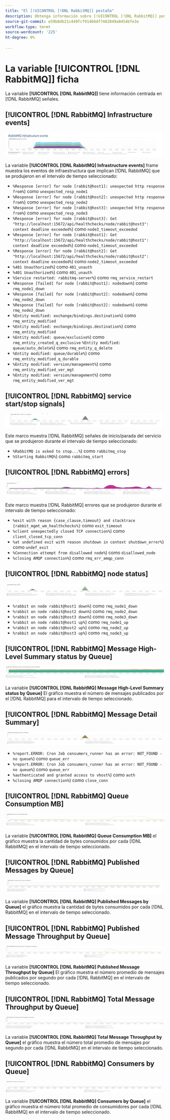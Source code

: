 ```yaml
---
title: "El [!UICONTROL [!DNL RabbitMQ]] pestaña"
description: Obtenga información sobre [!UICONTROL [!DNL RabbitMQ]] pestaña de [!DNL Observation for Adobe Commerce].
source-git-commit: e59b8db21c449fcf91466df7482849a0454bfe3e
workflow-type: tm+mt
source-wordcount: '225'
ht-degree: 0%

---
```


# La variable [!UICONTROL [!DNL RabbitMQ]] ficha

La variable **[!UICONTROL [!DNL RabbitMQ]]** tiene información centrada en [!DNL RabbitMQ] señales.

## [!UICONTROL [!DNL RabbitMQ] Infrastructure events]

![[!DNL RabbitMQ] Eventos de infraestructura](../../assets/tools/observation-for-adobe-commerce/rabbitmq-tab-1.jpeg)

La variable **[!UICONTROL [!DNL RabbitMQ] Infrastructure events]** frame muestra los eventos de infraestructura que implican [!DNL RabbitMQ] que se produjeron en el intervalo de tiempo seleccionado:

* `%Response [error] for node [rabbit@host1]: unexpected http response from%`) como `unexpected_resp_node1`
* `%Response [error] for node [rabbit@host2]: unexpected http response from%`) como `unexpected_resp_node2`
* `%Response [error] for node [rabbit@host3]: unexpected http response from%`) como `unexpected_resp_node3`
* `%Response [error] for node [rabbit@host3]: Get "http://localhost:15672/api/healthchecks/node/rabbit@host3": context deadline exceeded%`) como `node3_timeout_exceeded`
* `%Response [error] for node [rabbit@host1]: Get "http://localhost:15672/api/healthchecks/node/rabbit@host1": context deadline exceeded%`) como `node1_timeout_exceeded`
* `%Response [error] for node [rabbit@host2]: Get "http://localhost:15672/api/healthchecks/node/rabbit@host2": context deadline exceeded%`) como `node2_timeout_exceeded`
* `%401 Unauthorized%`) como `401_unauth`
* `%401 Unauthorized%`) como `401_unauth`
* `%Service restarted: rabbitmq-server%`) como `rmq_service_restart`
* `%Response [failed] for node [rabbit@host1]: nodedown%`) como `rmq_node1_down`
* `%Response [failed] for node [rabbit@host2]: nodedown%`) como `rmq_node2_down`
* `%Response [failed] for node [rabbit@host2]: nodedown%`) como `rmq_node2_down`
* `%Entity modified: exchange/bindings.destination%`) como `rmq_entity_modified`
* `%Entity modified: exchange/bindings.destination%`) como `rmq_entity_modified`
* `%Entity modified: queue/exclusive%`) como `rmq_entity_created_q_exclusive` `%Entity modified: queue/auto_delete%`) como `rmq_entity_q_delete`
* `%Entity modified: queue/durable%`) como `rmq_entity_modified_q_durable`
* `%Entity modified: version/management%`) como `rmq_entity_modified_ver_mgt`
* `%Entity modified: version/management%`) como `rmq_entity_modified_ver_mgt`

## [!UICONTROL [!DNL RabbitMQ] service start/stop signals]

![[!DNL RabbitMQ] señales de inicio/parada del servicio](../../assets/tools/observation-for-adobe-commerce/rabbitmq-tab-2.jpeg)

Este marco muestra [!DNL RabbitMQ] señales de inicio/parada del servicio que se produjeron durante el intervalo de tiempo seleccionado:

* `%RabbitMQ is asked to stop...%`) como `rabbitmq_stop`
* `%Starting RabbitMQ%`) como `rabbitmq_start`

## [!UICONTROL [!DNL RabbitMQ] errors]

![[!DNL RabbitMQ] errors](../../assets/tools/observation-for-adobe-commerce/rabbitmq-tab-3.jpeg)

Este marco muestra [!DNL RabbitMQ] errores que se produjeron durante el intervalo de tiempo seleccionado:

* `%exit with reason {case_clause,timeout} and stacktrace {rabbit_mgmt_wm_healthchecks%}` como `exit_timeout`
* `%client unexpectedly closed TCP connection%`) como `client_closed_tcp_conn`
* `%at undefined exit with reason shutdown in context shutdown_error%`) como `undef_exit`
* `%Connection attempt from disallowed node%`) como `disallowed_node`
* `%closing AMQP connection%`) como `rmq_err_amqp_conn`

## [!UICONTROL [!DNL RabbitMQ] node status]

![[!DNL RabbitMQ] estado del nodo](../../assets/tools/observation-for-adobe-commerce/rabbitmq-tab-4.jpeg)

* `%rabbit on node rabbit@host1 down%`) como `rmq_node1_down`
* `%rabbit on node rabbit@host2 down%`) como `rmq_node2_down`
* `%rabbit on node rabbit@host3 down%`) como `rmq_node3_down`
* `%rabbit on node rabbit@host1 up%`) como `rmq_node1_up`
* `%rabbit on node rabbit@host2 up%`) como `rmq_node2_up`
* `%rabbit on node rabbit@host3 up%`) como `rmq_node3_up`

## [!UICONTROL [!DNL RabbitMQ] Message High-Level Summary status by Queue]

![[!DNL RabbitMQ] Estado del resumen de alto nivel del mensaje por cola](../../assets/tools/observation-for-adobe-commerce/rabbitmq-tab-5.jpeg)

La variable **[!UICONTROL [!DNL RabbitMQ] Message High-Level Summary status by Queue]** El gráfico muestra el número de mensajes publicados por el [!DNL RabbitMQ] para el intervalo de tiempo seleccionado.

## [!UICONTROL [!DNL RabbitMQ] Message Detail Summary]

![[!DNL RabbitMQ] Resumen de detalles del mensaje](../../assets/tools/observation-for-adobe-commerce/rabbitmq-tab-6.jpeg)

* `%report.ERROR: Cron Job consumers_runner has an error: NOT_FOUND - no queue%`) como `queue_err`
* `%report.ERROR: Cron Job consumers_runner has an error: NOT_FOUND - no queue%`) como `queue_err`
* `%authenticated and granted access to vhost%`) como `auth`
* `%closing AMQP connection%`) como `close_conn`

## [!UICONTROL [!DNL RabbitMQ] Queue Consumption MB]

![[!DNL RabbitMQ] Consumo de cola MB](../../assets/tools/observation-for-adobe-commerce/rabbitmq-tab-7.jpeg)

La variable **[!UICONTROL [!DNL RabbitMQ] Queue Consumption MB]** el gráfico muestra la cantidad de bytes consumidos por cada [!DNL RabbitMQ] en el intervalo de tiempo seleccionado.

## [!UICONTROL [!DNL RabbitMQ] Published Messages by Queue]

![[!DNL RabbitMQ] Mensajes publicados por cola](../../assets/tools/observation-for-adobe-commerce/rabbitmq-tab-8.jpeg)

La variable **[!UICONTROL [!DNL RabbitMQ] Published Messages by Queue]** el gráfico muestra la cantidad de bytes consumidos por cada [!DNL RabbitMQ] en el intervalo de tiempo seleccionado.

## [!UICONTROL [!DNL RabbitMQ] Published Message Throughput by Queue]

![[!DNL RabbitMQ] Rendimiento de mensaje publicado por cola](../../assets/tools/observation-for-adobe-commerce/rabbitmq-tab-9.jpeg)

La variable **[!UICONTROL [!DNL RabbitMQ] Published Message Throughput by Queue]** El gráfico muestra el número promedio de mensajes publicados por segundo por cada [!DNL RabbitMQ] en el intervalo de tiempo seleccionado.

## [!UICONTROL [!DNL RabbitMQ] Total Message Throughput by Queue]

![[!DNL RabbitMQ] Rendimiento total del mensaje por cola](../../assets/tools/observation-for-adobe-commerce/rabbitmq-tab-10.jpeg)

La variable **[!UICONTROL [!DNL RabbitMQ] Total Message Throughput by Queue]** el gráfico muestra el número total promedio de mensajes por segundo por cada [!DNL RabbitMQ] en el intervalo de tiempo seleccionado.

## [!UICONTROL [!DNL RabbitMQ] Consumers by Queue]

![[!DNL RabbitMQ] Consumidores por cola](../../assets/tools/observation-for-adobe-commerce/rabbitmq-tab-11.jpeg)

La variable **[!UICONTROL [!DNL RabbitMQ] Consumers by Queue]** el gráfico muestra el número total promedio de consumidores por cada [!DNL RabbitMQ] en el intervalo de tiempo seleccionado.
